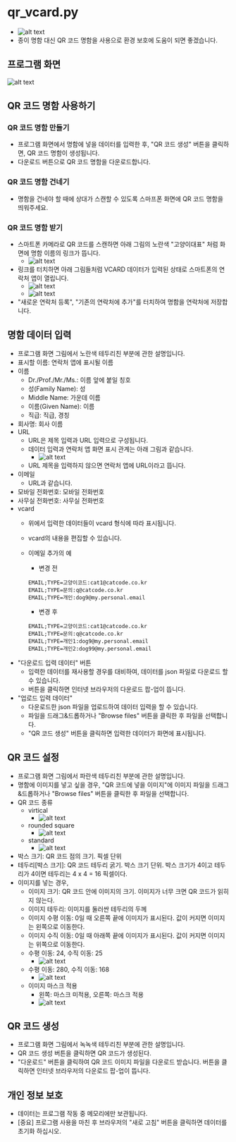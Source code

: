 # qr_vcard.py
- ![alt text](doc/고양이%20대표_고양이코드_vertical_4_4_64_2_24_24.png)
- 종이 명함 대신 QR 코드 명함을 사용으로 환경 보호에 도움이 되면 좋겠습니다.


## 프로그램 화면 
![alt text](doc/program_screen.png)


## QR 코드 명함 사용하기
### QR 코드 명함 만들기
- 프로그램 화면에서 명함에 넣을 데이터를 입력한 후, "QR 코드 생성" 버튼을 클릭하면, QR 코드 명함이 생성됩니다. 
- 다운로드 버튼으로 QR 코드 명함을 다운로드합니다.
### QR 코드 명함 건네기
- 명함을 건네야 할 때에 상대가 스캔할 수 있도록 스마프폰 화면에 QR 코드 명함을 띄워주세요.
### QR 코드 명함 받기
- 스마트폰 카메라로 QR 코드를 스캔하면 아래 그림의 노란색 "고양이대표" 처럼 화면에 명함 이름의 링크가 뜹니다.
    - ![alt text](doc/qr_code_scanning.PNG)
- 링크를 터치하면 아래 그림들처럼 VCARD 데이터가 입력된 상태로 스마트폰의 연락처 앱이 열립니다.
    - ![alt text](doc/iphone_contact_screen_1.PNG)
    - ![alt text](doc/iphone_contact_screen_2.PNG)
- "새로운 연락처 등록", "기존의 연락처에 추가"를 터치하여 명함을 연락처에 저장합니다.


## 명함 데이터 입력
- 프로그램 화면 그림에서 노란색 테두리친 부분에 관한 설명입니다. 
- 표시할 이름: 연락처 앱에 표시될 이름 
- 이름
    - Dr./Prof./Mr./Ms.: 이름 앞에 붙일 칭호
    - 성(Family Name): 성
    - Middle Name: 가운데 이름
    - 이름(Given Name): 이름
    - 직급: 직급, 경칭
- 회사명: 회사 이름
- URL
    - URL은 제목 입력과 URL 입력으로 구성됩니다.
    - 데이터 입력과 연락처 앱 화면 표시 관계는 아래 그림과 같습니다.
        - ![alt text](doc/url.png)
    - URL 제목을 입력하지 않으면 연락처 앱에 URL이라고 뜹니다.
- 이메일
    - URL과 같습니다.
- 모바일 전화번호: 모바일 전화번호
- 사무실 전화번호: 사무실 전화번호
- vcard
    - 위에서 입력한 데이터들이 vcard 형식에 따라 표시됩니다.
    - vcard의 내용을 편집할 수 있습니다. 
    - 이메일 추가의 예
        - 변경 전   
            
        ```text
        EMAIL;TYPE=고양이코드:cat1@catcode.co.kr
        EMAIL;TYPE=문의:q@catcode.co.kr
        EMAIL;TYPE=개인:dog9@my.personal.email
        ```
        - 변경 후 
        ```text
        EMAIL;TYPE=고양이코드:cat1@catcode.co.kr
        EMAIL;TYPE=문의:q@catcode.co.kr
        EMAIL;TYPE=개인1:dog9@my.personal.email
        EMAIL;TYPE=개인2:dog99@my.personal.email
        ```
- "다운로드 입력 데이터" 버튼
    - 입력한 데이터를 재사용할 경우를 대비하여, 데이터를 json 파일로 다운로드 할 수 있습니다. 
    - 버튼을 클릭하면 인터넷 브라우저의 다운로드 팝-업이 뜹니다.
- "업로드 입력 데이터"
    - 다운로드한 json 파일을 업로드하여 데이터 입력을 할 수 있습니다. 
    - 파일을 드래그&드롭하거나 "Browse files" 버튼을 클릭한 후 파일을 선택합니다.
    - "QR 코드 생성" 버튼을 클릭하면 입력한 데이터가 화면에 표시됩니다.  


## QR 코드 설정
- 프로그램 화면 그림에서 파란색 테두리친 부분에 관한 설명입니다. 
- 명함에 이미지를 넣고 싶을 경우, "QR 코드에 넣을 이미지"에 이미지 파일을 드래그&드롭하거나 "Browse files" 버튼을 클릭한 후 파일을 선택합니다.
- QR 코드 종류
    - virtical
        - ![alt text](doc/qr_code_vertical_1.png)
    - rounded square
        - ![alt text](doc/qr_code_rounded_square_1.png)
    - standard
        - ![alt text](doc/qr_code_standard_1.png)
- 박스 크기: QR 코드 점의 크기. 픽셀 단위 
- 테두리[박스 크기]: QR 코드 테두리 굵기. 박스 크기 단위. 박스 크기가 4이고 테두리가 4이면 테두리는 4 x 4 = 16 픽셀이다.
- 이미지를 넣는 경우,
    - 이미지 크기: QR 코드 안에 이미지의 크기. 이미지가 너무 크면 QR 코드가 읽히지 않는다.
    - 이미지 테두리: 이미지를 둘러싼 테두리의 두께
    - 이미지 수평 이동: 0일 때 오른쪽 끝에 이미지가 표시된다. 값이 커지면 이미지는 왼쪽으로 이동한다.
    - 이미지 수직 이동: 0일 때 아래쪽 끝에 이미지가 표시된다. 값이 커지면 이미지는 위쪽으로 이동한다.
    - 수평 이동: 24, 수직 이동: 25
        - ![alt text](doc/고양이%20대표_고양이코드_standard_4_4_64_2_24_24.png)
    - 수평 이동: 280, 수직 이동: 168
        - ![alt text](doc/고양이%20대표_고양이코드_standard_4_4_64_2_280_168.png)
    - 이미지 마스크 적용
        - 왼쪽: 마스크 미적용, 오른쪽: 마스크 적용
        - ![alt text](doc/mask.png)


## QR 코드 생성
- 프로그램 화면 그림에서 녹녹색 테두리친 부분에 관한 설명입니다. 
- QR 코드 생성 버튼을 클릭하면 QR 코드가 생성된다.
- "다운로드" 버튼을 클릭하여 QR 코드 이미지 파일을 다운로드 받습니다. 버튼을 클릭하면 인터넷 브라우저의 다운로드 팝-업이 뜹니다.

## 개인 정보 보호
- 데이터는 프로그램 작동 중 메모리에만 보관됩니다. 
- [중요] 프로그램 사용을 마친 후 브라우저의 "새로 고침" 버튼을 클릭하면 데이터를 초기화 하십시오.   


